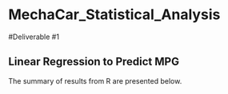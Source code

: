 # MechaCar_Statistical_Analysis
#Deliverable #1
## Linear Regression to Predict MPG
The summary of results from R are presented below.

